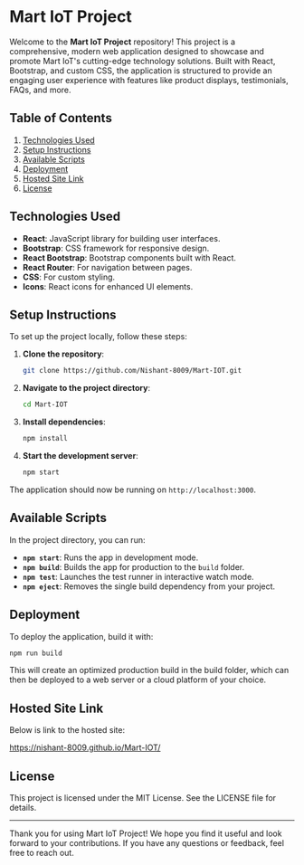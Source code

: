 # Mart IoT Project

Welcome to the **Mart IoT Project** repository! This project is a comprehensive, modern web application designed to showcase and promote Mart IoT's cutting-edge technology solutions. Built with React, Bootstrap, and custom CSS, the application is structured to provide an engaging user experience with features like product displays, testimonials, FAQs, and more.

## Table of Contents


1. [Technologies Used](#technologies-used)
2. [Setup Instructions](#setup-instructions)
3. [Available Scripts](#available-scripts)
4. [Deployment](#deployment)
5. [Hosted Site Link](#hosted-site-link)
6. [License](#license)

## Technologies Used

- **React**: JavaScript library for building user interfaces.
- **Bootstrap**: CSS framework for responsive design.
- **React Bootstrap**: Bootstrap components built with React.
- **React Router**: For navigation between pages.
- **CSS**: For custom styling.
- **Icons**: React icons for enhanced UI elements.

## Setup Instructions

To set up the project locally, follow these steps:

1. **Clone the repository**:
   ```bash
   git clone https://github.com/Nishant-8009/Mart-IOT.git

2. **Navigate to the project directory**:
    ```bash
    cd Mart-IOT

3. **Install dependencies**:
    ```bash
    npm install

4. **Start the development server**:
    ```bash
    npm start

The application should now be running on `http://localhost:3000`.

## Available Scripts

In the project directory, you can run:

- **`npm start`**: Runs the app in development mode.
- **`npm build`**: Builds the app for production to the `build` folder.
- **`npm test`**: Launches the test runner in interactive watch mode.
- **`npm eject`**: Removes the single build dependency from your project.

## Deployment

To deploy the application, build it with:

```bash
npm run build
```
This will create an optimized production build in the build folder, which can then be deployed to a web server or a cloud platform of your choice.

## Hosted Site Link

Below is link to the hosted site:

https://nishant-8009.github.io/Mart-IOT/

## License

This project is licensed under the MIT License. See the LICENSE file for details.



---
Thank you for using Mart IoT Project! We hope you find it useful and look forward to your contributions. If you have any questions or feedback, feel free to reach out.
